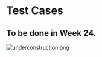 # Test Cases
## To be done in Week 24.
![underconstruction.png](https://2.bp.blogspot.com/-8J_UuUku6RQ/Uy4AGwDbhTI/AAAAAAAACd0/KiJoXRXpazM/s1600/Under_Construction.png)
